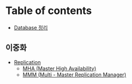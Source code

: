 # Table of contents

* [Database 정리](README.md)

## 이중화 <a id="repliacation"></a>

* [Replication](repliacation/replication/README.md)
  * [MHA \(Master High Availability\)](repliacation/replication/mha-master-high-availability.md)
  * [MMM \(Multi - Master Replication Manager\)](repliacation/replication/mmm-multi-master-replication-manager.md)

